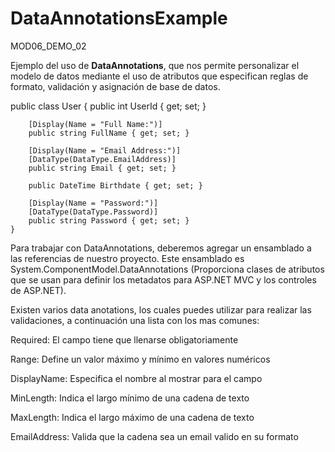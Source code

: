 # DataAnnotationsExample
MOD06_DEMO_02

Ejemplo del uso de **DataAnnotations**, que nos permite personalizar el modelo de datos mediante el uso de atributos que especifican reglas de formato, validación y asignación de base de datos.

public class User
    {
        public int UserId { get; set; }

        [Display(Name = "Full Name:")]
        public string FullName { get; set; }

        [Display(Name = "Email Address:")]
        [DataType(DataType.EmailAddress)]
        public string Email { get; set; }

        public DateTime Birthdate { get; set; }

        [Display(Name = "Password:")]
        [DataType(DataType.Password)]
        public string Password { get; set; }
    }

Para trabajar con DataAnnotations, deberemos agregar un ensamblado a las referencias de nuestro proyecto. Este ensamblado es System.ComponentModel.DataAnnotations 
(Proporciona clases de atributos que se usan para definir los metadatos para ASP.NET MVC y los controles de ASP.NET).

Existen varios data anotations, los cuales puedes utilizar para realizar las validaciones, a continuación una lista con los mas comunes:

Required: El campo tiene que llenarse obligatoriamente  

Range: Define un valor máximo y mínimo en valores numéricos  

DisplayName: Especifica el nombre al mostrar para el campo  

MinLength: Indica el largo mínimo de una cadena de texto  

MaxLength: Indica el largo máximo de una cadena de texto  

EmailAddress: Valida que la cadena sea un email valido en su formato 
